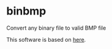 # binbmp
Convert any binary file to valid BMP file

This software is based on [here](https://github.com/kurodakazumichi/til/blob/master/c/samples/bin_to_bmp.md).
